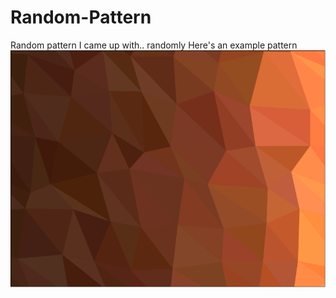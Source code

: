 # Random-Pattern
Random pattern I came up with.. randomly
Here's an example pattern
![alt text](https://raw.githubusercontent.com/ealmachar/Random-Pattern/master/pattern-example.PNG "example 1")
